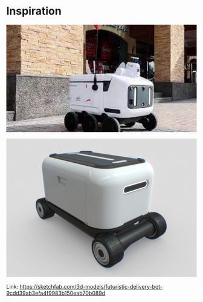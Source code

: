 # Inspiration

![](./assets/images/delivery_bot.JPG)

![](./assets/images/futuristic_bot.jpg)

Link: https://sketchfab.com/3d-models/futuristic-delivery-bot-9cdd39ab3efa4f9983b150eab70b089d
